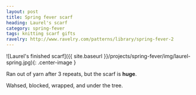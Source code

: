 ```yaml
---
layout: post
title: Spring fever scarf
heading: Laurel's scarf
category: spring-fever
tags: knitting scarf gifts
ravelry: http://www.ravelry.com/patterns/library/spring-fever-2
---
```


![Laurel's finished scarf]({{ site.baseurl }}/projects/spring-fever/img/laurel-spring.jpg){: .center-image }

Ran out of yarn after 3 repeats, but the scarf is <strong>huge</strong>.

Wahsed, blocked, wrapped, and under the tree.